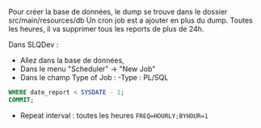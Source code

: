 Pour créer la base de données, le dump se trouve dans le dossier src/main/resources/db
Un cron job est a ajouter en plus du dump. Toutes les heures, il va supprimer tous les reports de plus de 24h.

Dans SLQDev :
* Allez dans la base de données,
* Dans le menu "Scheduler" -> "New Job"
* Dans le champ Type of Job :
-Type : PL/SQL

```SQL DELETE FROM report
WHERE date_report < SYSDATE - 1;
COMMIT;
```

* Repeat interval : toutes les heures
``` FREQ=HOURLY;BYHOUR=1 ```